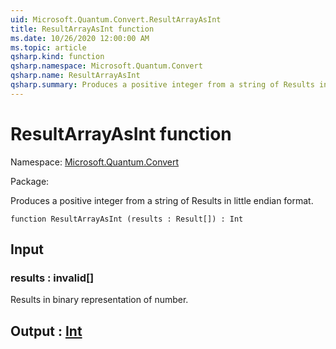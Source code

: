 ```yaml
---
uid: Microsoft.Quantum.Convert.ResultArrayAsInt
title: ResultArrayAsInt function
ms.date: 10/26/2020 12:00:00 AM
ms.topic: article
qsharp.kind: function
qsharp.namespace: Microsoft.Quantum.Convert
qsharp.name: ResultArrayAsInt
qsharp.summary: Produces a positive integer from a string of Results in little endian format.
---
```


# ResultArrayAsInt function

Namespace: [Microsoft.Quantum.Convert](xref:Microsoft.Quantum.Convert)

Package: [](https://nuget.org/packages/)


Produces a positive integer from a string of Results in little endian format.

```qsharp
function ResultArrayAsInt (results : Result[]) : Int
```


## Input

### results : __invalid<Result>__[]

Results in binary representation of number.



## Output : [Int](xref:microsoft.quantum.lang-ref.int)

